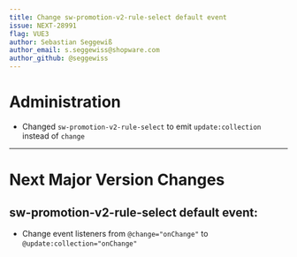 ```yaml
---
title: Change sw-promotion-v2-rule-select default event
issue: NEXT-28991
flag: VUE3
author: Sebastian Seggewiß
author_email: s.seggewiss@shopware.com
author_github: @seggewiss
---
```

# Administration
* Changed `sw-promotion-v2-rule-select` to emit `update:collection` instead of `change`
___
# Next Major Version Changes
## sw-promotion-v2-rule-select default event:
* Change event listeners from `@change="onChange"` to `@update:collection="onChange"`